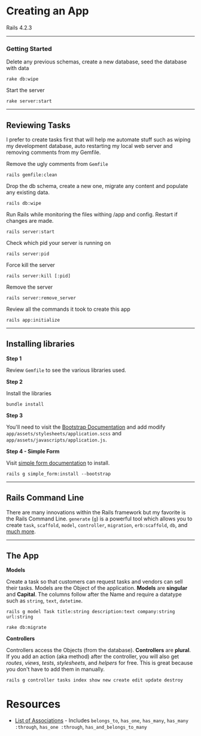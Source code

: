 # Creating an App

Rails 4.2.3

---


### Getting Started

Delete any previous schemas, create a new database, seed the database with data
```language-powerbash
rake db:wipe
```
Start the server
```language-powerbash
rake server:start
```

---

## Reviewing Tasks

I prefer to create tasks first that will help me automate stuff such as wiping my development database, auto restarting my local web server and removing comments from my Gemfile. 

Remove the ugly comments from ```Gemfile```
```
rails gemfile:clean
```

Drop the db schema, create a new one, migrate any content and populate any existing data.
```
rails db:wipe
```

Run Rails while monitoring the files withing /app and config.  Restart if changes are made.
```
rails server:start
```

Check which pid your server is running on
```
rails server:pid
```

Force kill the server
```
rails server:kill [:pid]
```

Remove the server
```
rails server:remove_server
```

Review all the commands it took to create this app
```
rails app:initialize
```

---

## Installing libraries

**Step 1**

Review ```Gemfile``` to see the various libraries used.



**Step 2**

Install the libraries
```
bundle install
```



**Step 3**

You'll need to visit the [Bootstrap Documentation](http://www.rubydoc.info/gems/bootstrap-sass/3.3.6) and add modify ```app/assets/stylesheets/application.scss``` and ```app/assets/javascripts/application.js```.


**Step 4 - Simple Form**

Visit [simple form documentation](http://www.rubydoc.info/github/plataformatec/simple_form/master/frames) to install.
```
rails g simple_form:install --bootstrap
```


---


## Rails Command Line

There are many innovations within the Rails framework but my favorite is the Rails Command Line.  ```generate``` (```g```) is a powerful tool which allows you to create ```task```, ```scaffold```, ```model```, ```controller```, ```migration```, ```erb:scaffold```, ```db```, and [much more](http://www.chrisjmendez.com/2016/07/01/rails-cheatsheet/).



---


## The App


**Models**

Create a task so that customers can request tasks and vendors can sell their tasks. Models are the Object of the application. **Models** are **singular** and **Capital**. The columns follow after the Name and require a datatype such as ```string```, ```text```, ```datetime```.

```language-powerbash
rails g model Task title:string description:text company:string url:string
```
```language-powerbash
rake db:migrate
```

**Controllers**

Controllers access the Objects (from the database).  **Controllers** are **plural**.  If you add an action (aka method) after the controller, you will also get *routes*, *views*, *tests*, *stylesheets*, and *helpers* for free.  This is great because you don't have to add them in manually.

```language-powerbash
rails g controller tasks index show new create edit update destroy
```




# Resources

- [List of Associations](https://gist.github.com/rstacruz/1569572) - Includes ```belongs_to```, ```has_one```, ```has_many```, ```has_many :through```, ```has_one :through```, ```has_and_belongs_to_many``` 

